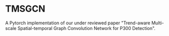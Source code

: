 # TMSGCN
A Pytorch implementation of our under reviewed paper "Trend-aware Multi-scale Spatial-temporal Graph Convolution Network for P300 Detection".
